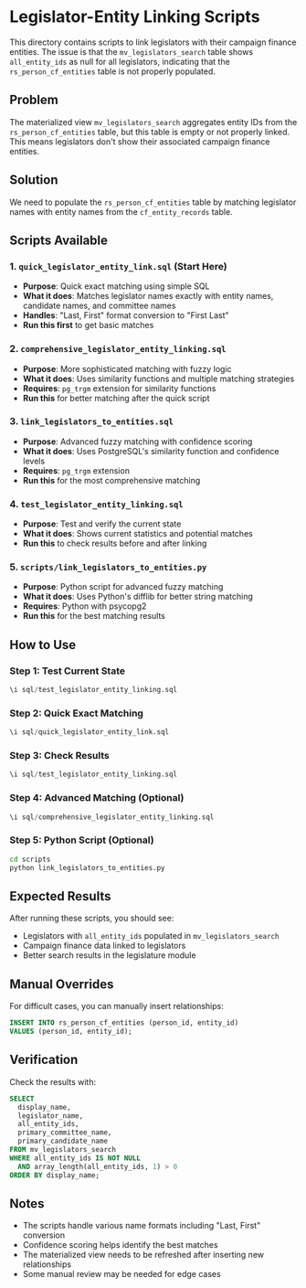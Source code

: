 # Legislator-Entity Linking Scripts

This directory contains scripts to link legislators with their campaign finance entities. The issue is that the `mv_legislators_search` table shows `all_entity_ids` as null for all legislators, indicating that the `rs_person_cf_entities` table is not properly populated.

## Problem

The materialized view `mv_legislators_search` aggregates entity IDs from the `rs_person_cf_entities` table, but this table is empty or not properly linked. This means legislators don't show their associated campaign finance entities.

## Solution

We need to populate the `rs_person_cf_entities` table by matching legislator names with entity names from the `cf_entity_records` table.

## Scripts Available

### 1. `quick_legislator_entity_link.sql` (Start Here)
- **Purpose**: Quick exact matching using simple SQL
- **What it does**: Matches legislator names exactly with entity names, candidate names, and committee names
- **Handles**: "Last, First" format conversion to "First Last"
- **Run this first** to get basic matches

### 2. `comprehensive_legislator_entity_linking.sql`
- **Purpose**: More sophisticated matching with fuzzy logic
- **What it does**: Uses similarity functions and multiple matching strategies
- **Requires**: `pg_trgm` extension for similarity functions
- **Run this** for better matching after the quick script

### 3. `link_legislators_to_entities.sql`
- **Purpose**: Advanced fuzzy matching with confidence scoring
- **What it does**: Uses PostgreSQL's similarity function and confidence levels
- **Requires**: `pg_trgm` extension
- **Run this** for the most comprehensive matching

### 4. `test_legislator_entity_linking.sql`
- **Purpose**: Test and verify the current state
- **What it does**: Shows current statistics and potential matches
- **Run this** to check results before and after linking

### 5. `scripts/link_legislators_to_entities.py`
- **Purpose**: Python script for advanced fuzzy matching
- **What it does**: Uses Python's difflib for better string matching
- **Requires**: Python with psycopg2
- **Run this** for the best matching results

## How to Use

### Step 1: Test Current State
```sql
\i sql/test_legislator_entity_linking.sql
```

### Step 2: Quick Exact Matching
```sql
\i sql/quick_legislator_entity_link.sql
```

### Step 3: Check Results
```sql
\i sql/test_legislator_entity_linking.sql
```

### Step 4: Advanced Matching (Optional)
```sql
\i sql/comprehensive_legislator_entity_linking.sql
```

### Step 5: Python Script (Optional)
```bash
cd scripts
python link_legislators_to_entities.py
```

## Expected Results

After running these scripts, you should see:
- Legislators with `all_entity_ids` populated in `mv_legislators_search`
- Campaign finance data linked to legislators
- Better search results in the legislature module

## Manual Overrides

For difficult cases, you can manually insert relationships:
```sql
INSERT INTO rs_person_cf_entities (person_id, entity_id)
VALUES (person_id, entity_id);
```

## Verification

Check the results with:
```sql
SELECT 
  display_name,
  legislator_name,
  all_entity_ids,
  primary_committee_name,
  primary_candidate_name
FROM mv_legislators_search
WHERE all_entity_ids IS NOT NULL 
  AND array_length(all_entity_ids, 1) > 0
ORDER BY display_name;
```

## Notes

- The scripts handle various name formats including "Last, First" conversion
- Confidence scoring helps identify the best matches
- The materialized view needs to be refreshed after inserting new relationships
- Some manual review may be needed for edge cases

